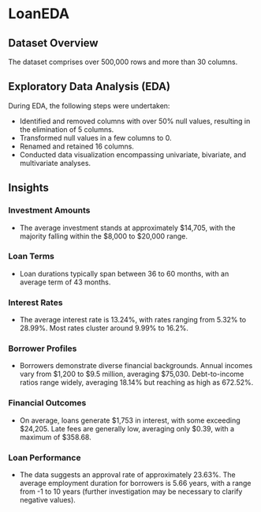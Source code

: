 # LoanEDA

## Dataset Overview

The dataset comprises over 500,000 rows and more than 30 columns.

## Exploratory Data Analysis (EDA)

During EDA, the following steps were undertaken:

- Identified and removed columns with over 50% null values, resulting in the elimination of 5 columns.
- Transformed null values in a few columns to 0.
- Renamed and retained 16 columns.
- Conducted data visualization encompassing univariate, bivariate, and multivariate analyses.

## Insights

### Investment Amounts
- The average investment stands at approximately $14,705, with the majority falling within the $8,000 to $20,000 range.

### Loan Terms
- Loan durations typically span between 36 to 60 months, with an average term of 43 months.

### Interest Rates
- The average interest rate is 13.24%, with rates ranging from 5.32% to 28.99%. Most rates cluster around 9.99% to 16.2%.

### Borrower Profiles
- Borrowers demonstrate diverse financial backgrounds. Annual incomes vary from $1,200 to $9.5 million, averaging $75,030. Debt-to-income ratios range widely, averaging 18.14% but reaching as high as 672.52%.

### Financial Outcomes
- On average, loans generate $1,753 in interest, with some exceeding $24,205. Late fees are generally low, averaging only $0.39, with a maximum of $358.68.

### Loan Performance
- The data suggests an approval rate of approximately 23.63%. The average employment duration for borrowers is 5.66 years, with a range from -1 to 10 years (further investigation may be necessary to clarify negative values).
